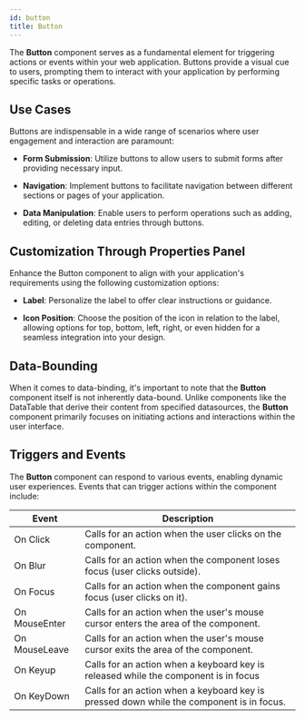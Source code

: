 ```yaml
---
id: button
title: Button
---
```



The **Button** component serves as a fundamental element for triggering actions or events within your web application. Buttons provide a visual cue to users, prompting them to interact with your application by performing specific tasks or operations.


## Use Cases

Buttons are indispensable in a wide range of scenarios where user engagement and interaction are paramount:

- **Form Submission**: Utilize buttons to allow users to submit forms after providing necessary input.

- **Navigation**: Implement buttons to facilitate navigation between different sections or pages of your application.

- **Data Manipulation**: Enable users to perform operations such as adding, editing, or deleting data entries through buttons.



## Customization Through Properties Panel

Enhance the Button component to align with your application's requirements using the following customization options:

- **Label**: Personalize the label to offer clear instructions or guidance.

- **Icon Position**: Choose the position of the icon in relation to the label, allowing options for top, bottom, left, right, or even hidden for a seamless integration into your design.


## Data-Bounding

When it comes to data-binding, it's important to note that the **Button** component itself is not inherently data-bound. Unlike components like the DataTable that derive their content from specified datasources, the **Button** component primarily focuses on initiating actions and interactions within the user interface.


## Triggers and Events

The **Button** component can respond to various events, enabling dynamic user experiences. Events that can trigger actions within the component include:

|Event|Description|
|---|---|
|On Click| Calls for an action when the user clicks on the component. |
|On Blur| Calls for an action when the component loses focus (user clicks outside). |
|On Focus| Calls for an action when the component gains focus (user clicks on it). |
|On MouseEnter| Calls for an action when the user's mouse cursor enters the area of the component.|
|On MouseLeave| Calls for an action when the user's mouse cursor exits the area of the component.|
|On Keyup| Calls for an action when a keyboard key is released while the component is in focus|
|On KeyDown| Calls for an action when a keyboard key is pressed down while the component is in focus. |

